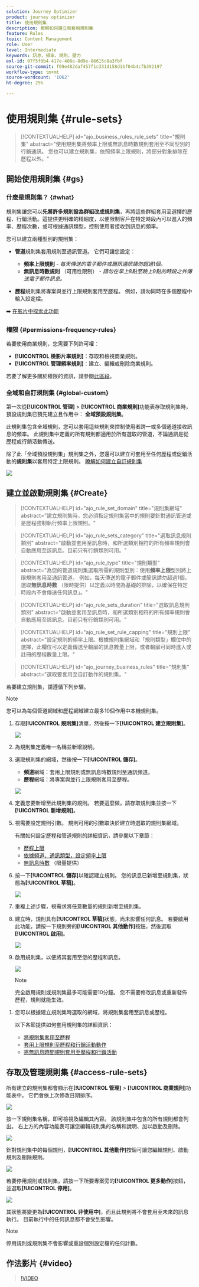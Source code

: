 ```yaml
---
solution: Journey Optimizer
product: journey optimizer
title: 使用規則集
description: 瞭解如何建立和套用規則集
feature: Rules
topic: Content Management
role: User
level: Intermediate
keywords: 訊息，頻率，規則，壓力
exl-id: 07f5f0b4-417e-408e-8d9e-86615c8a3fbf
source-git-commit: f69e482daf457f1c331d158d1bf04b4cfb392197
workflow-type: tm+mt
source-wordcount: '1062'
ht-degree: 25%

---
```


# 使用規則集 {#rule-sets}

>[!CONTEXTUALHELP]
>id="ajo_business_rules_rule_sets"
>title="規則集"
>abstract="使用規則集將頻率上限或無訊息時數規則套用至不同型別的行銷通訊。 您也可以建立規則集，依照頻率上限規則，將部分對象排除在歷程以外。"

## 開始使用規則集 {#gs}

### 什麼是規則集？ {#what}

規則集讓您可以&#x200B;**先將許多規則設為群組改成規則集**，再將這些群組套用至選擇的歷程、行銷活動。這提供更明確的精細度，以便限制客戶在特定時段內可以進入的頻率、歷程次數，或可根據通訊類型，控制使用者接收到訊息的頻率。

您可以建立兩種型別的規則集：

* **管道**&#x200B;規則集套用規則至通訊管道。 它們可讓您設定：

   * **頻率上限規則** - *每天傳送的電子郵件或簡訊通訊請勿超過1個。*
   * **無訊息時數規則** （可用性限制） - *請勿在早上8點至晚上9點的時段之外傳送電子郵件訊息。*

* **歷程**&#x200B;規則集將專案與並行上限規則套用至歷程。 例如，請勿同時在多個歷程中輸入設定檔。

➡️ [在影片中探索此功能](#video)

### 權限 {#permissions-frequency-rules}

若要使用商業規則，您需要下列許可權：

* **[!UICONTROL 檢影片率規則]**：存取和檢視商業規則。
* **[!UICONTROL 管理頻率規則]**：建立、編輯或刪除商業規則。

若要了解更多關於權限的資訊，請參閱[此區段](../administration/high-low-permissions.md)。

### 全域和自訂規則集 {#global-custom}

第一次從&#x200B;**[!UICONTROL 管理]** > **[!UICONTROL 商業規則]**&#x200B;功能表存取規則集時，預設規則集已預先建立且作用中： **全域預設規則集**。

此規則集包含全域規則，您可以套用這些規則來控制使用者跨一或多個通道接收訊息的頻率。 此規則集中定義的所有規則都適用於所有選取的管道，不論通訊是從歷程或行銷活動傳送。

除了此「全域預設規則集」規則集之外，您還可以建立可套用至任何歷程或促銷活動的&#x200B;**規則集**&#x200B;以套用特定上限規則。 [瞭解如何建立自訂規則集](#create)

![](assets/rule-sets-default.png)

## 建立並啟動規則集 {#Create}

>[!CONTEXTUALHELP]
>id="ajo_rule_set_domain"
>title="規則集網域"
>abstract="建立規則集時，您必須指定規則集當中的規則要針對通訊管道或是歷程強制執行頻率上限規則。"

>[!CONTEXTUALHELP]
>id="ajo_rule_sets_category"
>title="選取訊息規則類別"
>abstract="啟動並套用至訊息時，和所選類別相符的所有頻率規則會自動應用至該訊息。目前只有行銷類別可用。"

<!--NOT USED?
[!CONTEXTUALHELP]
>id="ajo_rule_sets_capping"
>title="Set the capping for your rule"
>abstract="Specify the maximum number of messages sent to a customer profile within the chosen time frame. The frequency cap will be based on the selected calendar period and will be reset at the beginning of the corresponding time frame."-->

>[!CONTEXTUALHELP]
>id="ajo_rule_type"
>title="規則類型"
>abstract="為您的管道規則集選取所需的規則型別：使用&#x200B;**頻率上限**&#x200B;型別將上限規則套用至通訊管道。 例如，每天傳送的電子郵件或簡訊請勿超過1個。 選取&#x200B;**無訊息時數** （限時提供）以定義以時間為基礎的排除，以確保在特定時段內不會傳送任何訊息」。"

>[!CONTEXTUALHELP]
>id="ajo_rule_sets_duration"
>title="選取訊息規則類別"
>abstract="啟動並套用至訊息時，和所選類別相符的所有頻率規則會自動應用至該訊息。目前只有行銷類別可用。"

>[!CONTEXTUALHELP]
>id="ajo_rule_set_rule_capping"
>title="規則上限"
>abstract="設定規則的頻率上限。根據規則集網域和「規則類型」欄位中的選擇，此欄位可以定義傳送至輪廓的訊息數量上限，或者輪廓可同時進入或註冊的歷程數量上限。"

>[!CONTEXTUALHELP]
>id="ajo_journey_business_rules"
>title="規則集"
>abstract="選取要套用至自訂動作的規則集。"

若要建立規則集，請遵循下列步驟。

>[!NOTE]
>
>您可以為每個管道網域和歷程網域建立最多10個作用中本機規則集。

1. 存取&#x200B;**[!UICONTROL 規則集]**&#x200B;清單，然後按一下&#x200B;**[!UICONTROL 建立規則集]**。

   ![](assets/rule-sets-create-button.png)

1. 為規則集定義唯一名稱並新增說明。

1. 選取規則集的網域，然後按一下&#x200B;**[!UICONTROL 儲存]**。

   * **頻道**&#x200B;網域：套用上限規則或無訊息時數規則至通訊頻道。
   * **歷程**&#x200B;網域：將專案與並行上限規則套用至歷程。

   ![](assets/rule-sets-create.png)

1. 定義您要新增至此規則集的規則。 若要這麼做，請存取規則集並按一下&#x200B;**[!UICONTROL 新增規則]**。

1. 視需要設定規則引數。 規則可用的引數取決於建立時選取的規則集網域。

   有關如何設定歷程和管道規則的詳細資訊，請參閱以下章節：

   * [歷程上限](../conflict-prioritization/journey-capping.md)
   * [依據頻道、通訊類型，設定頻率上限](../conflict-prioritization/channel-capping.md)
   * [無訊息時數](../conflict-prioritization/quiet-hours.md) （限量提供）

1. 按一下&#x200B;**[!UICONTROL 儲存]**&#x200B;以確認建立規則。 您的訊息已新增至規則集，狀態為&#x200B;**[!UICONTROL 草稿]**。

   ![](assets/rule-set-rule-created.png)

1. 重複上述步驟，視需求將任意數量的規則新增至規則集。

1. 建立時，規則具有&#x200B;**[!UICONTROL 草稿]**&#x200B;狀態，尚未影響任何訊息。 若要啟用此功能，請按一下規則旁的&#x200B;**[!UICONTROL 其他動作]**&#x200B;按鈕，然後選取&#x200B;**[!UICONTROL 啟用]**。

   ![](assets/rule-set-activate-rule.png)

1. 啟用規則集，以便將其套用至您的歷程和訊息。

   ![](assets/rule-set-activate-set.png)

   >[!NOTE]
   >
   >完全啟用規則或規則集最多可能需要10分鐘。 您不需要修改訊息或重新發佈歷程，規則就能生效。

<!--Currently, once a rule set is activated, no more rules can be added to that rule set.-->

1. 您可以根據建立規則集時選取的網域，將規則集套用至訊息或歷程。

   以下各節提供如何套用規則集的詳細資訊：

   * [將規則集套用至歷程](../conflict-prioritization/journey-capping.md#apply-capping)
   * [套用上限規則至歷程和行銷活動動作](../conflict-prioritization/channel-capping.md#apply)
   * [將無訊息時間規則套用至歷程和行銷活動](../conflict-prioritization/quiet-hours.md#apply)

## 存取及管理規則集 {#access-rule-sets}

所有建立的規則集都會顯示在&#x200B;**[!UICONTROL 管理]** > **[!UICONTROL 商業規則]**&#x200B;功能表中。 它們會依上次修改日期排序。

![](assets/rule-sets-list.png)

按一下規則集名稱，即可檢視及編輯其內容。 該規則集中包含的所有規則都會列出。 右上方的內容功能表可讓您編輯規則集的名稱和說明、加以啟動及刪除。

![](assets/rule-set-example.png)

針對規則集中的每個規則，**[!UICONTROL 其他動作]**&#x200B;按鈕可讓您編輯規則、啟動規則及刪除規則。

![](assets/rule-set-example-rules.png)

若要停用規則或規則集，請按一下所要專案旁的&#x200B;**[!UICONTROL 更多動作]**&#x200B;按鈕，並選取&#x200B;**[!UICONTROL 停用]**。

![](assets/rule-set-inactive-rule.png)

其狀態將變更為&#x200B;**[!UICONTROL 非使用中]**，而且此規則將不會套用至未來的訊息執行。 目前執行中的任何訊息都不會受到影響。

>[!NOTE]
>
>停用規則或規則集不會影響或重設個別設定檔的任何計數。

## 作法影片 {#video}

>[!VIDEO](https://video.tv.adobe.com/v/3444737?captions=chi_hant&quality=12)
